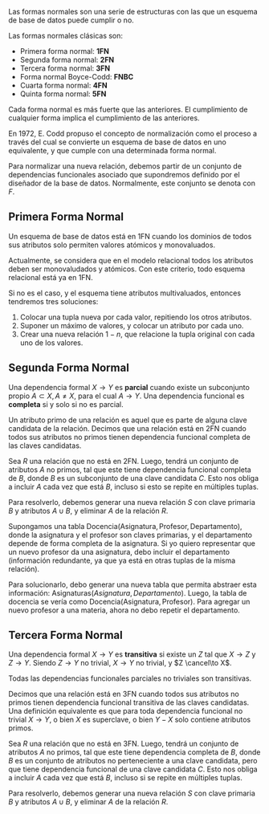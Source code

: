 Las formas normales son una serie de estructuras con las que un esquema de base de datos puede cumplir o no.

Las formas normales clásicas son:

- Primera forma normal: **1FN**
- Segunda forma normal: **2FN**
- Tercera forma normal: **3FN**
- Forma normal Boyce-Codd: **FNBC**
- Cuarta forma normal: **4FN**
- Quinta forma normal: **5FN**

Cada forma normal es más fuerte que las anteriores. El cumplimiento de cualquier forma implica el cumplimiento de las anteriores.

En 1972, E. Codd propuso el concepto de normalización como el proceso a través del cual se convierte un esquema de base de datos en uno equivalente, y que cumple con una determinada forma normal.

Para normalizar una nueva relación, debemos partir de un conjunto de dependencias funcionales asociado que supondremos definido por el diseñador de la base de datos. Normalmente, este conjunto se denota con $F$.

## Primera Forma Normal

Un esquema de base de datos está en 1FN cuando los dominios de todos sus atributos solo permiten valores atómicos y monovaluados.

Actualmente, se considera que en el modelo relacional todos los atributos deben ser monovaludados y atómicos. Con este criterio, todo esquema relacional está ya en 1FN.

Si no es el caso, y el esquema tiene atributos multivaluados, entonces tendremos tres soluciones:

1. Colocar una tupla nueva por cada valor, repitiendo los otros atributos.
2. Suponer un máximo de valores, y colocar un atributo por cada uno.
3. Crear una nueva relación $1-n$, que relacione la tupla original con cada uno de los valores.

## Segunda Forma Normal

Una dependencia formal $X \to Y$ es **parcial** cuando existe un subconjunto propio $A \subset X, A \neq X$, para el cual $A \to Y$. Una dependencia funcional es **completa** si y solo si no es parcial.

Un atributo primo de una relación es aquel que es parte de alguna clave candidata de la relación. Decimos que una relación está en 2FN cuando todos sus atributos no primos tienen dependencia funcional completa de las claves candidatas.

Sea $R$ una relación que no está en 2FN. Luego, tendrá un conjunto de atributos $A$ no primos, tal que este tiene dependencia funcional completa de $B$, donde $B$ es un subconjunto de una clave candidata $C$. Esto nos obliga a incluir $A$ cada vez que está $B$, incluso si esto se repite en múltiples tuplas.

Para resolverlo, debemos generar una nueva relación $S$ con clave primaria $B$ y atributos $A \cup B$, y eliminar $A$ de la relación $R$.

Supongamos una tabla $\text{Docencia}(\text{Asignatura}, \text{Profesor}, \text{Departamento})$, donde la asignatura y el profesor son claves primarias, y el departamento depende de forma completa de la asignatura. Si yo quiero representar que un nuevo profesor da una asignatura, debo incluir el departamento (información redundante, ya que ya está en otras tuplas de la misma relación).

Para solucionarlo, debo generar una nueva tabla que permita abstraer esta información: $\text{Asignaturas}(Asignatura, Departamento)$. Luego, la tabla de docencia se vería como $\text{Docencia}(\text{Asignatura}, \text{Profesor})$. Para agregar un nuevo profesor a una materia, ahora no debo repetir el departamento.

## Tercera Forma Normal

Una dependencia formal $X \to Y$ es **transitiva** si existe un $Z$ tal que $X \to Z$ y $Z \to Y$. Siendo $Z \to Y$ no trivial, $X \to Y$ no trivial, y $Z \cancel\to X$.

Todas las dependencias funcionales parciales no triviales son transitivas.

Decimos que una relación está en 3FN cuando todos sus atributos no primos tienen dependencia funcional transitiva de las claves candidatas. Una definición equivalente es que para toda dependencia funcional no trivial $X \to Y$, o bien $X$ es superclave, o bien $Y - X$ solo contiene atributos primos.

Sea $R$ una relación que no está en 3FN. Luego, tendrá un conjunto de atributos $A$ no primos, tal que este tiene dependencia completa de $B$, donde $B$ es un conjunto de atributos no perteneciente a una clave candidata, pero que tiene dependencia funcional de una clave candidata $C$. Esto nos obliga a incluir $A$ cada vez que está $B$, incluso si se repite en múltiples tuplas.

Para resolverlo, debemos generar una nueva relación $S$ con clave primaria $B$ y atributos $A \cup B$, y eliminar $A$ de la relación $R$.
